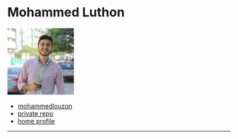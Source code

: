 # Mohammed Luthon

![mohammedlouzon avatar](../.avatars/mohammedlouzon.jpeg)

- [mohammedlouzon](https://github.com/mohammedlouzon)
- [private repo](https://github.com/lab-antwerp-1/mohammedlouzon)
- [home profile](https://github.com/lab-antwerp-1/home#mohammedlouzon)

---

